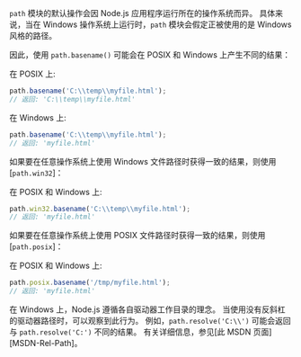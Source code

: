 
`path` 模块的默认操作会因 Node.js 应用程序运行所在的操作系统而异。
具体来说，当在 Windows 操作系统上运行时，`path` 模块会假定正被使用的是 Windows 风格的路径。

因此，使用 `path.basename()` 可能会在 POSIX 和 Windows 上产生不同的结果：

在 POSIX 上:

```js
path.basename('C:\\temp\\myfile.html');
// 返回: 'C:\\temp\\myfile.html'
```

在 Windows 上:

```js
path.basename('C:\\temp\\myfile.html');
// 返回: 'myfile.html'
```

如果要在任意操作系统上使用 Windows 文件路径时获得一致的结果，则使用 [`path.win32`]：

在 POSIX 和 Windows 上:

```js
path.win32.basename('C:\\temp\\myfile.html');
// 返回: 'myfile.html'
```

如果要在任意操作系统上使用 POSIX 文件路径时获得一致的结果，则使用 [`path.posix`]：

在 POSIX 和 Windows 上:

```js
path.posix.basename('/tmp/myfile.html');
// 返回: 'myfile.html'
```

在 Windows 上，Node.js 遵循各自驱动器工作目录的理念。
当使用没有反斜杠的驱动器路径时，可以观察到此行为。
例如，`path.resolve('C:\\')` 可能会返回与 `path.resolve('C:')` 不同的结果。
有关详细信息，参见[此 MSDN 页面][MSDN-Rel-Path]。

